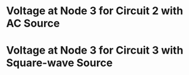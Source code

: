 # Voltage at Node 3 for Circuit 2 with AC Source

# Voltage at Node 3 for Circuit 3 with Square-wave Source
